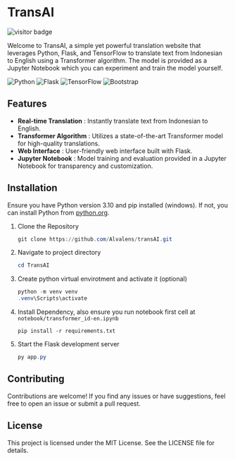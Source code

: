 
# TransAI

![visitor badge](https://visitor-badge.laobi.icu/badge?page_id=transAI)

Welcome to TransAI, a simple yet powerful translation website that leverages Python, Flask, and TensorFlow to translate text from Indonesian to English using a Transformer algorithm. The model is provided as a Jupyter Notebook which you can experiment and train the model yourself.


![Python](https://img.shields.io/badge/python-3670A0?style=for-the-badge&logo=python&logoColor=ffdd54) ![Flask](https://img.shields.io/badge/flask-%23000.svg?style=for-the-badge&logo=flask&logoColor=white) ![TensorFlow](https://img.shields.io/badge/TensorFlow-%23FF6F00.svg?style=for-the-badge&logo=TensorFlow&logoColor=white) ![Bootstrap](https://img.shields.io/badge/bootstrap-%238511FA.svg?style=for-the-badge&logo=bootstrap&logoColor=white)

## Features

* **Real-time Translation** : Instantly translate text from Indonesian to English.
* **Transformer Algorithm** : Utilizes a state-of-the-art Transformer model for high-quality translations.
* **Web Interface** : User-friendly web interface built with Flask.
* **Jupyter Notebook** : Model training and evaluation provided in a Jupyter Notebook for transparency and customization.

## Installation

Ensure you have Python version 3.10 and pip installed (windows). If not, you can install Python from [python.org](https://www.python.org/). 

1. Clone the Repository

   ```powershell
   git clone https://github.com/Alvalens/transAI.git
   ```
2. Navigate to project directory

   ```powershell
   cd TransAI
   ```
3. Create python virtual envirotment and activate it (optional)

   ```powershell
   python -m venv venv
   .venv\Scripts\activate
   ```
4. Install Dependency, also ensure you run notebook first cell  at `notebook/transformer_id-en.ipynb`

   ```
   pip install -r requirements.txt

   ```
5. Start the Flask development server

   ```powershell
   py app.py
   ```

## Contributing

Contributions are welcome! If you find any issues or have suggestions, feel free to open an issue or submit a pull request. 

## License

This project is licensed under the MIT License. See the LICENSE file for details.
